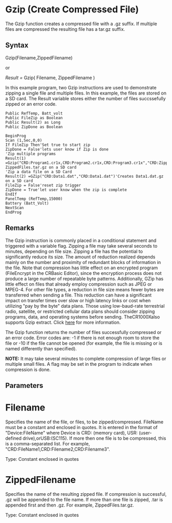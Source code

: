 # Gzip (Create Compressed File)

The Gzip function creates a compressed file with a .gz suffix. If multiple files are compressed the resulting file has a tar.gz suffix.

## Syntax

Gzip(Filename,ZippedFilename)

or

_Result =_ Gzip( Filename, ZippedFilename )

In this example program, two Gzip instructions are used to demonstrate zipping a single file and multiple files. In this example, the files are stored on a SD card. The Result variable stores either the number of files succssefully zipped or an error code.

```
Public RefTemp, Batt_volt
Public FileZip as Boolean
Public Result(2) as Long
Public ZipDone as Boolean

BeginProg
Scan (1,Sec,0,0)
If FileZip Then'Set true to start zip
ZipDone = False'lets user know if Zip is done
'Zip multiple programs
Result(1) =Gzip("CRD:Program1.cr1x,CRD:Program2.cr1x,CRD:Program3.cr1x","CRD:ZippedFiles")'creates ZippedFiles.tar.gz on a SD card
'Zip a data file on a SD Card
Result(2) =GZip("CRD:Data1.dat","CRD:Data1.dat")'Creates Data1.dat.gz on a SD card
FileZip = False'reset zip trigger
ZipDone = True'let user know when the zip is complete
EndIf
PanelTemp (RefTemp,15000)
Battery (Batt_Volt)
NextScan
EndProg
```

## Remarks

The Gzip instruction is commonly placed in a conditional statement and triggered with a variable flag. Zipping a file may take several seconds to minutes, depending on file size. Zipping a file has the potential to significantly reduce its size. The amount of reduction realized depends mainly on the number and proximity of redundant blocks of information in the file. Note that compression has little effect on an encrypted program (FileEncrypt in the CRBasic Editor), since the encryption process does not produce a large number of repeatable byte patterns. Additionally, GZip has little effect on files that already employ compression such as JPEG or MPEG-4. For other file types, a reduction in file size means fewer bytes are transferred when sending a file. This reduction can have a significant impact on transfer times over slow or high latency links or cost when utilizing "pay by the byte" data plans. Those using low-baud-rate terrestrial radio, satellite, or restricted cellular data plans should consider zipping programs, data, and operating systems before sending. TheCR1000Xalso supports Gzip extract. Click [here](../Info/gzipextract.md) for more information.

The Gzip function returns the number of files successfully compressed or an error code. Error codes are: -1 if there is not enough room to store the file or -10 if the file cannot be opened (for example, the file is missing or is named differently than specified).

**NOTE:** It may take several minutes to complete compression of large files or multiple small files. A flag may be set in the program to indicate when compression is done.

## Parameters

# Filename

Specifies the name of the file, or files, to be zipped/compressed. FileName must be a constant and enclosed in quotes. It is entered in the format of "Device:FileName" where Device is CRD: (memory card), USR: (user-defined drive),orUSB:(SC115). If more then one file is to be compressed, this is a comma-separated list. For example, "CRD:FileName1,CRD:Filename2,CRD:Filename3".

Type: Constant enclosed in quotes

# ZippedFilename

Specifies the name of the resulting zipped file. If compression is successful, .gz will be appended to the file name. If more than one file is zipped, .tar is appended first and then .gz. For example, ZippedFiles.tar.gz.

Type: Constant enclosed in quotes

